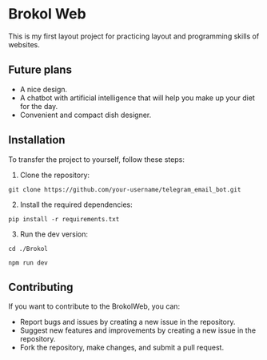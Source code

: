 # Brokol Web

This is my first layout project for practicing layout and programming skills of websites.

## Future plans

- A nice design.
- A chatbot with artificial intelligence that will help you make up your diet for the day.
- Convenient and compact dish designer.

## Installation

To transfer the project to yourself, follow these steps:

1. Clone the repository:

```
git clone https://github.com/your-username/telegram_email_bot.git
```

2. Install the required dependencies:

```
pip install -r requirements.txt
```

3. Run the dev version:

```
cd ./Brokol
```
```
npm run dev
```


## Contributing

If you want to contribute to the BrokolWeb, you can:

- Report bugs and issues by creating a new issue in the repository.
- Suggest new features and improvements by creating a new issue in the repository.
- Fork the repository, make changes, and submit a pull request.
